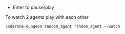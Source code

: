 - Enter to pause/play


To watch 2 agents play with each other
```
coderone-dungeon random_agent random_agent --watch
```